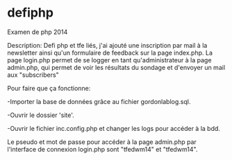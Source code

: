 defiphp
=======

Examen de php 2014

Description: Defi php et tfe liés, j'ai ajouté une inscription par mail à la newsletter ainsi 
qu'un formulaire de feedback sur la page index.php.
La page login.php permet de se logger en tant qu'administrateur à la page admin.php, qui permet de voir 
les résultats du sondage et d'envoyer un mail aux "subscribers"

Pour faire que ça fonctionne:

-Importer la base de données grâce au fichier gordonlablog.sql.

-Ouvrir le dossier 'site'.

-Ouvrir le fichier inc.config.php et changer les logs pour accéder à la bdd.

Le pseudo et mot de passe pour accéder à la page admin.php par l'interface 
de connexion login.php sont "tfedwm14" et "tfedwm14".
